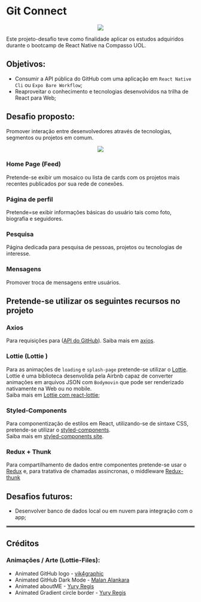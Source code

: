 
# Git Connect 

<p align="center">
  <img src="https://i.ibb.co/nMRzz8C/gambiarra.png">
</p>

Este projeto-desafio teve como finalidade aplicar os estudos adquiridos durante o bootcamp de React Native na Compasso UOL. 

## Objetivos:
- Consumir a API pública do GitHub com uma aplicação em `React Native Cli` ou `Expo Bare Workflow`;
- Reaproveitar o conhecimento e tecnologias desenvolvidos na trilha de React para Web;

## Desafio proposto:
 Promover interação entre desenvolvedores através de tecnologias, segmentos ou projetos em comum.
 
<p align="center">
  <img src="https://i.ibb.co/pnk3fsH/gitconnect.png">
</p>

### Home Page (Feed)
Pretende-se exibir um mosaico ou lista de cards com os projetos mais recentes publicados por sua rede de conexões.

### Página de perfil
Pretende=se exibir informações básicas do usuário tais como foto, biografia e seguidores.

### Pesquisa
Página dedicada para pesquisa de pessoas, projetos ou tecnologias de interesse.

### Mensagens
Promover troca de mensagens entre usuários.


## Pretende-se utilizar os seguintes recursos no projeto

### Axios
Para requisições para ([API do GitHub](https://docs.github.com/pt/rest)).
Saiba mais em [axios](https://www.npmjs.com/package/axios).

### Lottie (Lottie )
Para as animações de `loading` e `splash-page` pretende-se utilizar o [Lottie](https://airbnb.io/lottie/#/). \
Lottie é uma biblioteca desenvolida pela Airbnb capaz de converter animações em arquivos JSON com `Bodymovin` que pode ser renderizado nativamente na Web ou no mobile. \
Saiba mais em [Lottie com react-lottie](https://www.npmjs.com/package/react-lottie);

### Styled-Components
Para componentização de estilos em React, utilizando-se de sintaxe CSS, pretende-se utilizar o [styled-components](https://styled-components.com/). \
Saiba mais em [styled-components site](https://styled-components.).

### Redux + Thunk
Para compartilhamento de dados entre componentes pretende-se usar o [Redux](https://redux.js.org/introduction/getting-started) e, para tratativa de chamadas assincronas, o middleware [Redux-thunk](https://github.com/reduxjs/redux-thunk)

## Desafios futuros:

- Desenvolver banco de dados local ou em nuvem para integração com o app;

<hr style="border:2px solid gray"> </hr>

## Créditos

### Animações / Arte (Lottie-Files):

- Animated GitHub logo -  [vik4graphic](https://lottiefiles.com/vik4graphic)
- Animated GitHub Dark Mode - [Malan Alankara](https://lottiefiles.com/malankara)
- Animated aboutME - [Yury Regis](https://lottiefiles.com/user/502863)
- Animated Gradient circle border - [Yury Regis](https://lottiefiles.com/user/502863)
